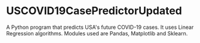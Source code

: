 # USCOVID19CasePredictorUpdated
A Python program that predicts USA's future COVID-19 cases. It uses Linear Regression algorithms. Modules used are Pandas, Matplotlib and Sklearn.

